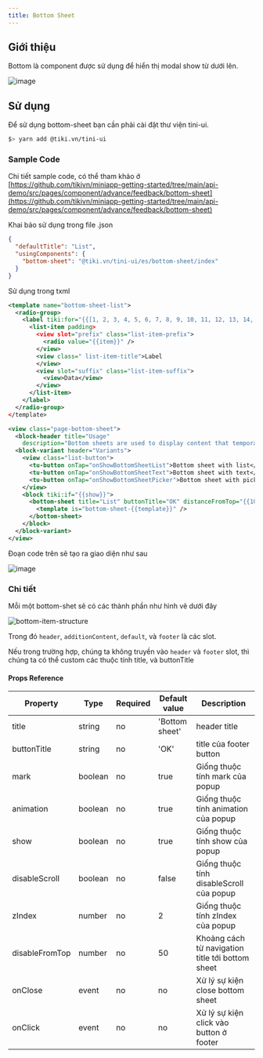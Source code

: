 ```yaml
---
title: Bottom Sheet
---
```


## Giới thiệu

Bottom là component được sử dụng để hiển thị modal show từ dưới lên.

![image](https://salt.tikicdn.com/ts/miniapp/17/39/96/0a7ed3934129953b1038012a51e6158f.png)

## Sử dụng

Để sử dụng bottom-sheet bạn cần phải cài đặt thư viện tini-ui.

```bash
$> yarn add @tiki.vn/tini-ui
```

### Sample Code

Chi tiết sample code, có thể tham khảo ở
[https://github.com/tikivn/miniapp-getting-started/tree/main/api-demo/src/pages/component/advance/feedback/bottom-sheet](https://github.com/tikivn/miniapp-getting-started/tree/main/api-demo/src/pages/component/advance/feedback/bottom-sheet)

Khai báo sử dụng trong file .json

```json
{
  "defaultTitle": "List",
  "usingComponents": {
    "bottom-sheet": "@tiki.vn/tini-ui/es/bottom-sheet/index"
  }
}
```

Sử dụng trong txml

```xml
<template name="bottom-sheet-list">
  <radio-group>
    <label tiki:for="{{[1, 2, 3, 4, 5, 6, 7, 8, 9, 10, 11, 12, 13, 14, 15, 16, 17, 18, 19, 20]}}">
      <list-item padding>
        <view slot="prefix" class="list-item-prefix">
          <radio value="{{item}}" />
        </view>
        <view class=" list-item-title">Label
        </view>
        <view slot="suffix" class="list-item-suffix">
          <view>Data</view>
        </view>
      </list-item>
    </label>
  </radio-group>
</template>

<view class="page-bottom-sheet">
  <block-header title="Usage"
    description="Bottom sheets are used to display content that temporarily blocks interactions with the main view of an application. Bottom sheets should be used sparingly only to provide complex actions when we  want users stay on the current screen." />
  <block-variant header="Variants">
    <view class="list-button">
      <tu-button onTap="onShowBottomSheetList">Bottom sheet with list</tu-button>
      <tu-button onTap="onShowBottomSheetText">Bottom sheet with text</tu-button>
      <tu-button onTap="onShowBottomSheetPicker">Bottom sheet with picker</tu-button>
    </view>
    <block tiki:if="{{show}}">
      <bottom-sheet title="List" buttonTitle="OK" distanceFromTop="{{100}}" onClose="onClose" onClick="onClick">
        <template is="bottom-sheet-{{template}}" />
      </bottom-sheet>
    </block>
  </block-variant>
</view>
```

Đoạn code trên sẽ tạo ra giao diện như sau

![image](https://salt.tikicdn.com/ts/miniapp/17/39/96/0a7ed3934129953b1038012a51e6158f.png)

### Chi tiết

Mỗi một bottom-shet sẽ có các thành phần như hình vẽ dưới đây

![bottom-item-structure](https://salt.tikicdn.com/ts/miniapp/77/f4/b5/580a775a8026ebd3fb799c8a83732173.png)

Trong đó `header`, `additionContent`, `default`, và `footer` là các slot.

Nếu trong trường hợp, chúng ta không truyền vào `header` và `footer` slot, thì chúng ta có thể custom
các thuộc tính title, và buttonTitle

#### Props Reference

| Property       | Type    | Required | Default value  | Description                                      |
| -------------- | ------- | -------- | -------------- | ------------------------------------------------ |
| title          | string  | no       | 'Bottom sheet' | header title                                     |
| buttonTitle    | string  | no       | 'OK'           | title của footer button                          |
| mark           | boolean | no       | true           | Giống thuộc tính mark của popup                  |
| animation      | boolean | no       | true           | Giống thuộc tính animation của popup             |
| show           | boolean | no       | true           | Giống thuộc tính show của popup                  |
| disableScroll  | boolean | no       | false          | Giống thuộc tính disableScroll của popup         |
| zIndex         | number  | no       | 2              | Giống thuộc tính zIndex của popup                |
| disableFromTop | number  | no       | 50             | Khoảng cách từ navigation title tới bottom sheet |
| onClose        | event   | no       | no             | Xử lý sự kiện close bottom sheet                 |
| onClick        | event   | no       | no             | Xử lý sự kiện click vào button ở footer          |
